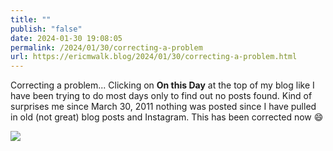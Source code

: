 ```yaml
---
title: ""
publish: "false"
date: 2024-01-30 19:08:05
permalink: /2024/01/30/correcting-a-problem
url: https://ericmwalk.blog/2024/01/30/correcting-a-problem.html
---
```


Correcting a problem... Clicking on **On this Day** at the top of my blog like I have been trying to do most days only to find out no posts found. Kind of surprises me since March 30, 2011 nothing was posted since I have pulled in old (not great) blog posts and Instagram. This has been corrected now 😄

![](https://ericmwalk.blog/uploads/2024/4391e645c7.png)